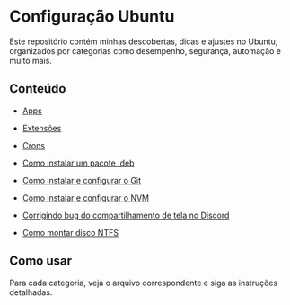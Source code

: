 # Configuração Ubuntu

Este repositório contém minhas descobertas, dicas e ajustes no Ubuntu, organizados por categorias como desempenho, segurança, automação e muito mais.

## Conteúdo

- [Apps](apps/menu.md)

- [Extensões](extensões/menu.md)

- [Crons](cron/menu.md)

- [Como instalar um pacote .deb](pacotes/deb.md)

- [Como instalar e configurar o Git](desenvolvimento/git.md)

- [Como instalar e configurar o NVM](desenvolvimento/nvm.md)

- [Corrigindo bug do compartilhamento de tela no Discord](correções/discord.md)

- [Como montar disco NTFS](sistemas_arquivos/ntfs.md)

## Como usar
Para cada categoria, veja o arquivo correspondente e siga as instruções detalhadas.
